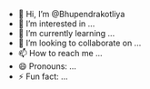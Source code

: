 - 👋 Hi, I’m @Bhupendrakotliya
- 👀 I’m interested in ...
- 🌱 I’m currently learning ...
- 💞️ I’m looking to collaborate on ...
- 📫 How to reach me ...
- 😄 Pronouns: ...
- ⚡ Fun fact: ...

<!---
Bhupendrakotliya/Bhupendrakotliya is a ✨ special ✨ repository because its `README.md` (this file) appears on your GitHub profile.
You can click the Preview link to take a look at your changes.
--->
